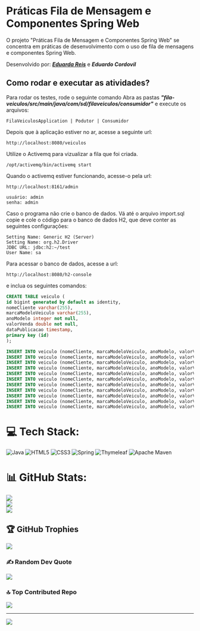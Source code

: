 # Práticas Fila de Mensagem e Componentes Spring Web

O projeto "Práticas Fila de Mensagem e Componentes Spring Web" se concentra em práticas de desenvolvimento com o uso de fila de mensagens e componentes Spring Web.

Desenvolvido por: ***[Eduarda Reis](https://github.com/EduardaReis3332)*** e ***Eduardo Cordovil***

## Como rodar e executar as atividades?

Para rodar os testes, rode o seguinte comando
Abra as pastas ***"fila-veiculos/src/main/java/com/sd/filaveiculos/consumidor"*** e execute os arquivos:
```
FilaVeiculosApplication | Podutor | Consumidor
```
Depois que à aplicação estiver no ar, acesse a seguinte url:
```
http://localhost:8080/veiculos
```
Utilize o Activemq para vizualizar a fila que foi criada.
```
/opt/activemq/bin/activemq start

```
Quando o activemq estiver funcionando, acesse-o pela url:
```
http://localhost:8161/admin

usuário: admin
senha: admin
```
Caso o programa não crie o banco de dados. Vá até o arquivo import.sql copie e cole o código para o banco de dados H2, que deve conter as seguintes configurações:
```
Setting Name: Generic H2 (Server)
Setting Name: org.h2.Driver
JDBC URL: jdbc:h2:~/test
User Name: sa
```
Para acessar o banco de dados, acesse a url: 
```
http://localhost:8080/h2-console
```
e inclua os seguintes comandos:
```sql
CREATE TABLE veiculo (
id bigint generated by default as identity,
nomeCliente varchar(255),
marcaModeloVeiculo varchar(255),
anoModelo integer not null,
valorVenda double not null,
dataPublicacao timestamp,
primary key (id)
);

INSERT INTO veiculo (nomeCliente, marcaModeloVeiculo, anoModelo, valorVenda, dataPublicacao) VALUES ('João', 'Fiat Uno', 2022, 20000.0, '2021-09-20 10:30:00');
INSERT INTO veiculo (nomeCliente, marcaModeloVeiculo, anoModelo, valorVenda, dataPublicacao) VALUES ('Maria', 'Ford Ka', 2021, 25000.0, '2021-09-20 11:30:00');
INSERT INTO veiculo (nomeCliente, marcaModeloVeiculo, anoModelo, valorVenda, dataPublicacao) VALUES ('José', 'Chevrolet Onix', 2020, 30000.0, '2021-09-20 12:30:00');
INSERT INTO veiculo (nomeCliente, marcaModeloVeiculo, anoModelo, valorVenda, dataPublicacao) VALUES ('Ana', 'Volkswagen Gol', 2019, 28000.0, '2021-09-20 13:30:00');
INSERT INTO veiculo (nomeCliente, marcaModeloVeiculo, anoModelo, valorVenda, dataPublicacao) VALUES ('Luiz', 'Renault Kwid', 2022, 32000.0, '2021-09-20 14:30:00');
INSERT INTO veiculo (nomeCliente, marcaModeloVeiculo, anoModelo, valorVenda, dataPublicacao) VALUES ('Carla', 'Fiat Argo', 2018, 22000.0, '2021-09-20 15:30:00');
INSERT INTO veiculo (nomeCliente, marcaModeloVeiculo, anoModelo, valorVenda, dataPublicacao) VALUES ('Pedro', 'Toyota Corolla', 2021, 50000.0, '2021-09-20 16:30:00');
INSERT INTO veiculo (nomeCliente, marcaModeloVeiculo, anoModelo, valorVenda, dataPublicacao) VALUES ('Mariana', 'Honda Civic', 2017, 40000.0, '2021-09-20 17:30:00');
INSERT INTO veiculo (nomeCliente, marcaModeloVeiculo, anoModelo, valorVenda, dataPublicacao) VALUES ('Rafael', 'Hyundai HB20', 2016, 27000.0, '2021-09-20 18:30:00');
INSERT INTO veiculo (nomeCliente, marcaModeloVeiculo, anoModelo, valorVenda, dataPublicacao) VALUES ('Julia', 'Nissan Kicks', 2023, 45000.0, '2021-09-20 19:30:00');
INSERT INTO veiculo (nomeCliente, marcaModeloVeiculo, anoModelo, valorVenda, dataPublicacao) VALUES ('Lucas', 'Jeep Renegade', 2020, 38000.0, '2021-09-20 20:30:00');
```
# 💻 Tech Stack:
![Java](https://img.shields.io/badge/java-%23ED8B00.svg?style=for-the-badge&logo=java&logoColor=white) ![HTML5](https://img.shields.io/badge/html5-%23E34F26.svg?style=for-the-badge&logo=html5&logoColor=white) ![CSS3](https://img.shields.io/badge/css3-%231572B6.svg?style=for-the-badge&logo=css3&logoColor=white) ![Spring](https://img.shields.io/badge/spring-%236DB33F.svg?style=for-the-badge&logo=spring&logoColor=white) ![Thymeleaf](https://img.shields.io/badge/Thymeleaf-%23005C0F.svg?style=for-the-badge&logo=Thymeleaf&logoColor=white) ![Apache Maven](https://img.shields.io/badge/Apache%20Maven-C71A36?style=for-the-badge&logo=Apache%20Maven&logoColor=white)
# 📊 GitHub Stats:
![](https://github-readme-stats.vercel.app/api?username=EduardoSilvaCordovil&theme=radical&hide_border=false&include_all_commits=true&count_private=false)<br/>
![](https://github-readme-streak-stats.herokuapp.com/?user=EduardoSilvaCordovil&theme=radical&hide_border=false)<br/>
![](https://github-readme-stats.vercel.app/api/top-langs/?username=EduardoSilvaCordovil&theme=radical&hide_border=false&include_all_commits=true&count_private=false&layout=compact)

## 🏆 GitHub Trophies
![](https://github-profile-trophy.vercel.app/?username=EduardoSilvaCordovil&theme=radical&no-frame=true&no-bg=false&margin-w=4)

### ✍️ Random Dev Quote
![](https://quotes-github-readme.vercel.app/api?type=horizontal&theme=radical)

### 🔝 Top Contributed Repo
![](https://github-contributor-stats.vercel.app/api?username=EduardoSilvaCordovil&limit=5&theme=radical&combine_all_yearly_contributions=true)

---
[![](https://visitcount.itsvg.in/api?id=EduardoSilvaCordovil&icon=0&color=6)](https://visitcount.itsvg.in)

<!-- Proudly created with GPRM ( https://gprm.itsvg.in ) -->
